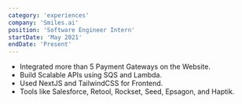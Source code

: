 ```yaml
---
category: 'experiences'
company: 'Smiles.ai'
position: 'Software Engineer Intern'
startDate: 'May 2021'
endDate: 'Present'
---
```


* Integrated more than 5 Payment Gateways on the Website.
* Build Scalable APIs using SQS and Lambda.
* Used NextJS and TailwindCSS for Frontend.
* Tools like Salesforce, Retool, Rockset, Seed, Epsagon, and Haptik.

